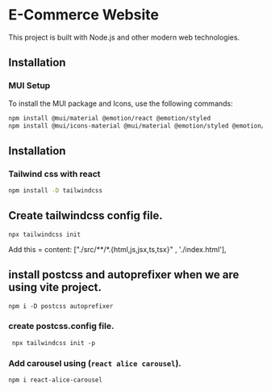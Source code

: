 # E-Commerce Website

This project is built with Node.js and other modern web technologies.

## Installation

### MUI Setup

To install the MUI package and Icons, use the following commands:

```bash
npm install @mui/material @emotion/react @emotion/styled
npm install @mui/icons-material @mui/material @emotion/styled @emotion/react
```


## Installation

### Tailwind css with react 

```bash
npm install -D tailwindcss
```

## Create tailwindcss config file.

```
npx tailwindcss init
```
Add this = content: ["./src/**/*.{html,js,jsx,ts,tsx}" , './index.html'],


## install postcss and autoprefixer when we are using vite project.

```
npm i -D postcss autoprefixer
```

### create postcss.config file.
```
 npx tailwindcss init -p
 ```

### Add carousel using (`react alice carousel`).

```
npm i react-alice-carousel
```